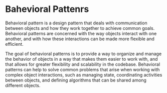 # Bahevioral Pattenrs

Behavioral pattern is a design pattern that deals with communication between objects and how they work together to achieve common goals. Behavioral patterns are concerned with the way objects interact with one another, and with how these interactions can be made more flexible and efficient.

The goal of behavioral patterns is to provide a way to organize and manage the behavior of objects in a way that makes them easier to work with, and that allows for greater flexibility and scalability in the codebase. Behavioral patterns can help to solve common problems that arise when working with complex object interactions, such as managing state, coordinating activities between objects, and defining algorithms that can be shared among different objects.